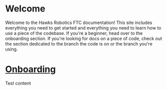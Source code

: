 # Welcome
Welcome to the Hawks Robotics FTC documentation! This site includes everything you need to get started and everything you need to learn how to use a piece of the codebase. If you're a beginner, head over to the onboarding section. If you're looking for docs on a piece of code, check out the section dedicated to the branch the code is on or the branch you're using.
# [Onboarding](./onboarding)
<div class="bg-white">
    Test content
</div>